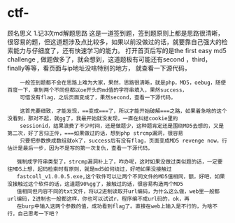 # ctf-
顾名思义
1.记3次md解题思路
这是一道签到题，签到题原则上都是思路很清晰，很容易的题，但这道题涉及点比较多，如果以前没做过的话，就要靠自己强大的检索能力与仔细度了，还有快速学习的能力。
打开首页后写的是the first easy md5 challenge , 做题做多了，就会想到，这道题极有可能还有second ，third， finally等等，看页面与ip地址没啥特别的地方，
就查看一下源代码，
<!--
					if($_POST['param1']!=$_POST['param2'] && md5($_POST['param1'])==md5($_POST['param2'])){
							die("success!");
						}
				-->
        一般签到题都不会在思路上难为大家，果然，思路很清晰，就是php，MD5，oebug，随便百度一下，拿到两个不同但都以oe开头的md值的字符串填入，果然success，
        可惜没有flag，之后页面变成了，果然second，查看一下源代码，
<!--
					if($_POST['param1']!==$_POST['param2'] && md5($_POST['param1'])===md5($_POST['param2'])){
							die("success!");
						}
				-->       
        这首先要细致，才能发现，==变成===了，所以才能开始破解===之路，如果着急啥的这个没看到，那对不起，就gg了，我最开始就没发现，一直在纠结cookie里的
        sessionid，结果浪费了不少时间，还是做题少，这种题肯定还是围绕MD5去想的，又是第二次，好了言归正传，===如果做过的话，想到php strcmp漏洞，很容易
        只要把参数换成数组就ok了，success后有没有flag，页面变成MD5 revenge now，行估计是最后一步，因为不是写的第一次复仇，查看一下源代码，
<!--
				if((string)$_POST['param1']!==(string)$_POST['param2'] && md5($_POST['param1'])===md5($_POST['param2'])){
					die("success!);
				}
				-->
       强制成字符串类型了，strcmp漏洞补上了，咋办呢，这时如果没做过类似题的话，一定要往MD5上想，起码检索时有原则，就是md5如何绕过，好吧如果没接触过
       fastcoll_v1.0.0.5.exe,这个软件可以让两个不同文件的MD5值相同，额，好吧，如果没接触过这个软件的话，这道题90%gg了，接触过的话，很容易构造两个MD5
       值相同但内容不同的txt文件，将以2进制读取并url编码，为什么这么做，web里一般都url编码，2进制也一般都这样，你也可以试试r，程序编不成url码的，ok，再
       在burp中输入这两个参数的值，成功看到flag了。直接在web上输入是不行的，为啥不行，自己思考一下吧？
        
